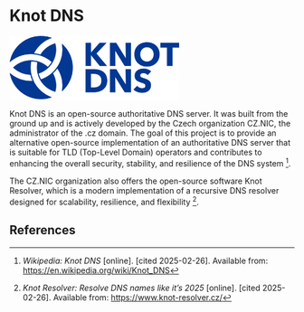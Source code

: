 # Knot DNS
<img src="images/knot.svg" alt="knot logo" width="300">

Knot DNS is an open-source authoritative DNS server. It was built from the ground up and is actively developed by the Czech organization CZ.NIC, the administrator of the .cz domain. The goal of this project is to provide an alternative open-source implementation of an authoritative DNS server that is suitable for TLD (Top-Level Domain) operators and contributes to enhancing the overall security, stability, and resilience of the DNS system [^knot_dns].

The CZ.NIC organization also offers the open-source software Knot Resolver, which is a modern implementation of a recursive DNS resolver designed for scalability, resilience, and flexibility [^knot_resolver].  

## References
[^knot_dns]: *Wikipedia: Knot DNS* [online]. [cited 2025-02-26]. Available from: https://en.wikipedia.org/wiki/Knot_DNS  
[^knot_resolver]: *Knot Resolver: Resolve DNS names like it’s 2025* [online]. [cited 2025-02-26]. Available from: https://www.knot-resolver.cz/
